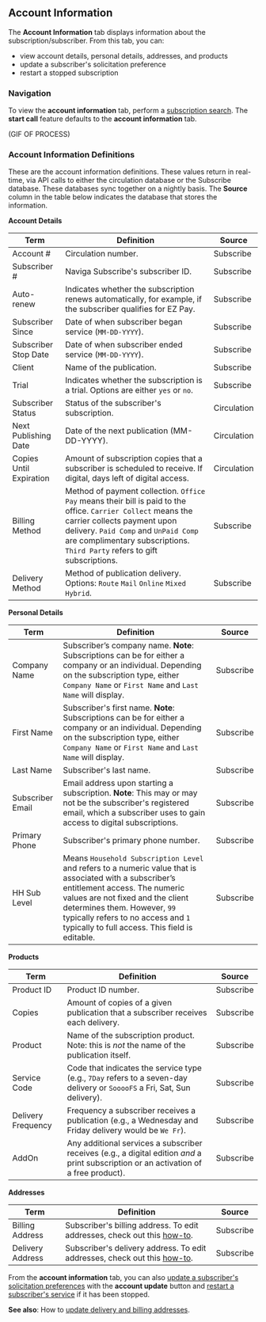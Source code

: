 ## Account Information

The **Account Information** tab displays information about the subscription/subscriber. From this tab, you can:

- view account details, personal details, addresses, and products
- update a subscriber's solicitation preference
- restart a stopped subscription

### Navigation

To view the **account information** tab, perform a [subscription search](www.subsearch.com). The **start call** feature defaults to the **account information** tab.

(GIF OF PROCESS)

### Account Information Definitions

These are the account information definitions. These values return in real-time, via API calls to either the circulation database or the Subscribe database. These databases sync together on a nightly basis. The **Source** column in the table below indicates the database that stores the information.

**Account Details**

| Term | Definition | Source |
|-|-|-|
| Account # | Circulation number. | Subscribe |
| Subscriber # | Naviga Subscribe's subscriber ID. | Subscribe |
| Auto-renew | Indicates whether the subscription renews automatically, for example, if the subscriber qualifies for EZ Pay. | Subscribe |
| Subscriber Since | Date of when subscriber began service (`MM-DD-YYYY`). | Subscribe |
| Subscriber Stop Date | Date of when subscriber ended service (`MM-DD-YYYY`). | Subscribe |
| Client | Name of the publication. | Subscribe |
| Trial | Indicates whether the subscription is a trial. Options are either `yes` or `no`.  | Subscribe |
| Subscriber Status | Status of the subscriber's subscription. | Circulation |
| Next Publishing Date | Date of the next publication  (MM-DD-YYYY). | Circulation |
| Copies Until Expiration | Amount of subscription copies that a subscriber is scheduled to receive. If digital, days left of digital access.  | Circulation |
| Billing Method | Method of payment collection. `Office Pay` means their bill is paid to the office. `Carrier Collect` means the carrier collects payment upon delivery. `Paid Comp` and `UnPaid Comp` are complimentary subscriptions. `Third Party` refers to gift subscriptions. | Subscribe |
| Delivery Method | Method of publication delivery. Options: `Route` `Mail` `Online` `Mixed` `Hybrid`. | Subscribe |

**Personal Details**

| Term | Definition | Source |
|-|-|-|
| Company Name | Subscriber’s company name. **Note**: Subscriptions can be for either a company or an individual. Depending on the subscription type, either `Company Name` or `First Name` and `Last Name` will display. | Subscribe |
| First Name | Subscriber's first name. **Note**: Subscriptions can be for either a company or an individual. Depending on the subscription type, either `Company Name` or `First Name` and `Last Name` will display. | Subscribe |
| Last Name | Subscriber's last name. | Subscribe |
| Subscriber Email | Email address upon starting a subscription. **Note**: This may or may not be the subscriber's registered email, which a subscriber uses to gain access to digital subscriptions.  | Subscribe |
| Primary Phone | Subscriber's primary phone number. | Subscribe |
| HH Sub Level | Means `Household Subscription Level` and refers to a numeric value that is associated with a subscriber’s entitlement access. The numeric values are not fixed and the client determines them. However, `99` typically refers to no access and `1` typically to full access. This field is editable. | Subscribe |


**Products**

| Term | Definition | Source |
|-|-|-|
| Product ID | Product ID number. | Subscribe |
| Copies | Amount of copies of a given publication that a subscriber receives each delivery. | Subscribe |
| Product | Name of the subscription product. Note: this is *not* the name of the publication itself. | Subscribe |
| Service Code | Code that indicates the service type (e.g., `7Day` refers to a seven-day delivery or `SooooFS` a Fri, Sat, Sun delivery). | Subscribe |
| Delivery Frequency | Frequency a subscriber receives a publication (e.g., a Wednesday and Friday delivery would be `We Fr`). | Subscribe |
| AddOn | Any additional services a subscriber receives (e.g., a digital edition *and* a print subscription or an activation of a free product). | Subscribe |

**Addresses**

| Term | Definition | Source |
|-|-|-|
| Billing Address | Subscriber's billing address. To edit addresses, check out this [how-to](example.com). | Subscribe |
| Delivery Address | Subscriber's delivery address. To edit addresses, check out this [how-to](example.com). | Subscribe |

From the **account information** tab, you can also [update a subscriber's solicitation preferences](example.com) with the **account update** button and [restart a subscriber's service](example.com) if it has been stopped.

**See also**: How to [update delivery and billing addresses]().